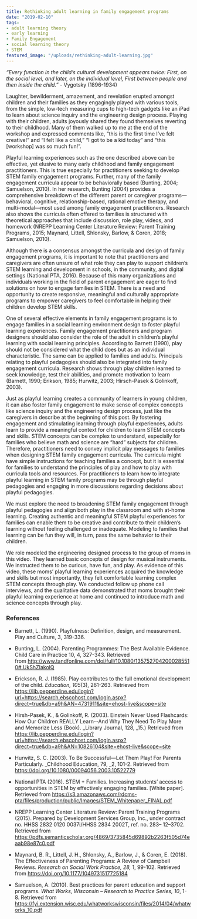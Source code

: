 ```yaml
---
title: Rethinking adult learning in family engagement programs
date: "2019-02-10"
tags:
- adult learning theory
- early learning
- Family Engagement
- social learning theory
- STEM
featured_image: "/uploads/rethinking-adult-learning.jpg"
---
```

_“Every function in the child’s cultural development appears twice: First, on the social level, and later, on the individual level, First between people and then inside the child.”_ - Vygotsky (1896-1934)

Laughter, bewilderment, amazement, and revelation erupted amongst children and their families as they engagingly played with various tools, from the simple, low-tech measuring cups to high-tech gadgets like an iPad to learn about science inquiry and the engineering design process. Playing with their children, adults joyously shared they found themselves reverting to their childhood. Many of them walked up to me at the end of the workshop and expressed comments like, “this is the first time I’ve felt creative!” and “I felt like a child,” “I got to be a kid today” and “this [workshop] was so much fun!”.

Playful learning experiences such as the one described above can be effective, yet elusive to many early childhood and family engagement practitioners. This is true especially for practitioners seeking to develop STEM family engagement programs. Further, many of the family engagement curricula appear to be behaviorally based (Bunting, 2004; Samuelson, 2010). In her research, Bunting (2004) provides a comprehensive breakdown of the different parent or caregiver programs—behavioral, cognitive, relationship-based, rational emotive therapy, and multi-modal—most used among family engagement practitioners. Research also shows the curricula often offered to families is structured with theoretical approaches that include discussion, role play, videos, and homework (NREPP Learning Center Literature Review: Parent Training Programs, 2015; Maynard, Littell, Shlonsky, Barlow, & Coren, 2018; Samuelson, 2010).

Although there is a consensus amongst the curricula and design of family engagement programs, it is important to note that practitioners and caregivers are often unsure of what role they can play to support children’s STEM learning and development in schools, in the community, and digital settings (National PTA, 2016). Because of this many organizations and individuals working in the field of parent engagement are eager to find solutions on how to engage families in STEM. There is a need and opportunity to create responsive, meaningful and culturally appropriate programs to empower caregivers to feel comfortable in helping their children develop STEM skills.

One of several effective elements in family engagement programs is to engage families in a social learning environment design to foster playful learning experiences. Family engagement practitioners and program designers should also consider the role of the adult in children’s playful learning with social learning principles. According to Barnett (1990), play should not be considered what the child does but as an individual characteristic. The same can be applied to families and adults. Principals relating to playful pedagogies should also be integrated into family engagement curricula. Research shows through play children learned to seek knowledge, test their abilities, and promote motivation to learn (Barnett, 1990; Erikson, 1985; Hurwitz, 2003; Hirsch-Pasek & Golinkoff, 2003).

Just as playful learning creates a community of learners in young children, it can also foster family engagement to make sense of complex concepts like science inquiry and the engineering design process, just like the caregivers in describe at the beginning of this post. By fostering engagement and stimulating learning through playful experiences, adults learn to provide a meaningful context for children to learn STEM concepts and skills. STEM concepts can be complex to understand, especially for families who believe math and science are “hard” subjects for children. Therefore, practitioners need to convey implicit play messages to families when designing STEM family engagement curricula. The curricula might have simple instructions for teaching families a concept, but it is essential for families to understand the principles of play and how to play with curricula tools and resources. For practitioners to learn how to integrate playful learning in STEM family programs may be through playful pedagogies and engaging in more discussions regarding decisions about playful pedagogies.

We must explore the need to broadening STEM family engagement through playful pedagogies and align both play in the classroom and with at-home learning. Creating authentic and meaningful STEM playful experiences for families can enable them to be creative and contribute to their children’s learning without feeling challenged or inadequate. Modeling to families that learning can be fun they will, in turn, pass the same behavior to their children.

We role modeled the engineering designed process to the group of moms in this video. They learned basic concepts of design for musical instruments. We instructed them to be curious, have fun, and play. As evidence of this video, these moms’ playful learning experiences acquired the knowledge and skills but most importantly, they felt comfortable learning complex STEM concepts through play. We conducted follow up phone call interviews, and the qualitative data demonstrated that moms brought their playful learning experience at home and continued to introduce math and science concepts through play.

### References

* Barnett, L. (1990). Playfulness: Definition, design, and measurement. Play and Culture, 3, 319-336\.

* Bunting, L. (2004). Parenting Programmes: The Best Available Evidence. Child Care in Practice 10, 4, 327-343\. Retrieved from <a href="http://www.tandfonline.com/doi/full/10.1080/1357527042000285510#.UkShZIakolQ">http://www.tandfonline.com/doi/full/10.1080/1357527042000285510#.UkShZIakolQ</a>

* Erickson, R. J. (1985). Play contributes to the full emotional development of the child. _Education, 105_(3), 261-263\. Retrieved from <a href="https://lib.pepperdine.edu/login?url=https://search.ebscohost.com/login.aspx?direct=true&db=a9h&AN=4731911&site=ehost-live&scope=site">https://lib.pepperdine.edu/login?url=https://search.ebscohost.com/login.aspx?direct=true&db=a9h&AN=4731911&site=ehost-live&scope=site</a>

* Hirsh-Pasek, K., & Golinkoff, R. (2003). Einstein Never Used Flashcards: How Our Children REALLY Learn--And Why They Need To Play More and Memorize Less (Book). _Library Journal, 128, _15.) Retrieved from <a href="https://lib.pepperdine.edu/login?url=https://search.ebscohost.com/login.aspx?direct=true&db=a9h&AN=10826104&site=ehost-live&scope=site">https://lib.pepperdine.edu/login?url=https://search.ebscohost.com/login.aspx?direct=true&db=a9h&AN=10826104&site=ehost-live&scope=site</a>

* Hurwitz, S. C. (2003). To Be Successful—Let Them Play! For Parents Particularly. _Childhood Education, 79, _2, 101-2\. Retrieved from <a href="https://doi.org/10.1080/00094056.2003.10522779">https://doi.org/10.1080/00094056.2003.10522779</a>

* National PTA (2016). STEM + Families. Increasing students’ access to opportunities in STEM by effectively engaging families. [White paper]. Retrieved from <a href="https://s3.amazonaws.com/rdcms-pta/files/production/public/Images/STEM_Whitepaper_FINAL.pdf">https://s3.amazonaws.com/rdcms-pta/files/production/public/Images/STEM_Whitepaper_FINAL.pdf</a>

* NREPP Learning Center Literature Review: Parent Training Programs (2015). Prepared by Development Services Group, Inc., under contract no. HHSS 2832 0120 0037i/HHSS 2834 2002T, ref. no. 283– 12–3702\. Retrieved from <a href="https://pdfs.semanticscholar.org/4869/3735845d69892b2263f505d74eaab98e87c0.pdf">https://pdfs.semanticscholar.org/4869/3735845d69892b2263f505d74eaab98e87c0.pdf</a>

* Maynard, B. R., Littell, J. H., Shlonsky, A., Barlow, J., & Coren, E. (2018). The Effectiveness of Parenting Programs: A Review of Campbell Reviews. _Research on Social Work Practice, 28,_ 1, 99-102\. Retrieved from <a href="https://doi.org/10.1177/1049731517725184
">https://doi.org/10.1177/1049731517725184</a>

* Samuelson, A. (2010). Best practices for parent education and support programs. _What Works, Wisconsin – Research to Practice Series, 10_, 1-8\. Retrieved from <a href="https://fyi.extension.wisc.edu/whatworkswisconsin/files/2014/04/whatworks_10.pdf">https://fyi.extension.wisc.edu/whatworkswisconsin/files/2014/04/whatworks_10.pdf</a>